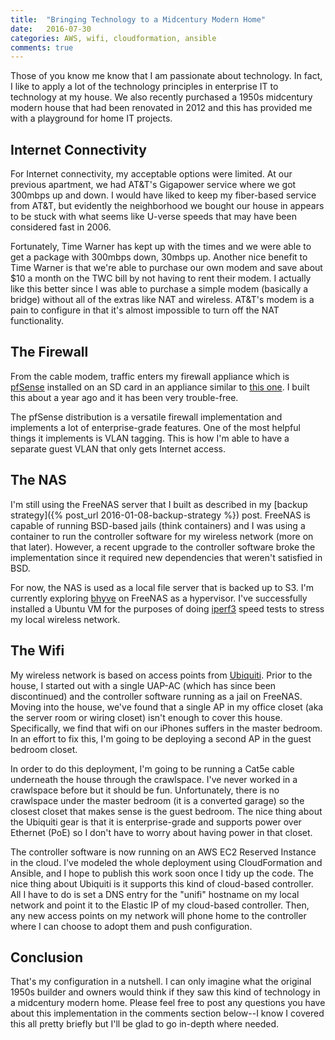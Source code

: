 ```yaml
---
title:  "Bringing Technology to a Midcentury Modern Home"
date:   2016-07-30
categories: AWS, wifi, cloudformation, ansible
comments: true
---
```


Those of you know me know that I am passionate about technology. In fact, I like to apply a lot of the technology principles in enterprise IT to technology at my house. We also recently purchased a 1950s midcentury modern house that had been renovated in 2012 and this has provided me with a playground for home IT projects.

## Internet Connectivity
For Internet connectivity, my acceptable options were limited. At our previous apartment, we had AT&T's Gigapower service where we got 300mbps up and down. I would have liked to keep my fiber-based service from AT&T, but evidently the neighborhood we bought our house in appears to be stuck with what seems like U-verse speeds that may have been considered fast in 2006.

Fortunately, Time Warner has kept up with the times and we were able to get a package with 300mbps down, 30mbps up. Another nice benefit to Time Warner is that we're able to purchase our own modem and save about $10 a month on the TWC bill by not having to rent their modem. I actually like this better since I was able to purchase a simple modem (basically a bridge) without all of the extras like NAT and wireless. AT&T's modem is a pain to configure in that it's almost impossible to turn off the NAT functionality.

## The Firewall
From the cable modem, traffic enters my firewall appliance which is [pfSense](https://pfsense.org/) installed on an SD card in an appliance similar to [this one](http://netgate.com/products/sg-2220.html). I built this about a year ago and it has been very trouble-free.

The pfSense distribution is a versatile firewall implementation and implements a lot of enterprise-grade features. One of the most helpful things it implements is VLAN tagging. This is how I'm able to have a separate guest VLAN that only gets Internet access.

## The NAS
I'm still using the FreeNAS server that I built as described in my [backup strategy]({% post_url 2016-01-08-backup-strategy %}) post. FreeNAS is capable of running BSD-based jails (think containers) and I was using a container to run the controller software for my wireless network (more on that later). However, a recent upgrade to the controller software broke the implementation since it required new dependencies that weren't satisfied in BSD.

For now, the NAS is used as a local file server that is backed up to S3. I'm currently exploring [bhyve](http://bhyve.org/) on FreeNAS as a hypervisor. I've successfully installed a Ubuntu VM for the purposes of doing [iperf3](https://iperf.fr/) speed tests to stress my local wireless network.

## The Wifi
My wireless network is based on access points from [Ubiquiti](https://www.ubnt.com/). Prior to the house, I started out with a single UAP-AC (which has since been discontinued) and the controller software running as a jail on FreeNAS. Moving into the house, we've found that a single AP in my office closet (aka the server room or wiring closet) isn't enough to cover this house. Specifically, we find that wifi on our iPhones suffers in the master bedroom. In an effort to fix this, I'm going to be deploying a second AP in the guest bedroom closet.

In order to do this deployment, I'm going to be running a Cat5e cable underneath the house through the crawlspace. I've never worked in a crawlspace before but it should be fun. Unfortunately, there is no crawlspace under the master bedroom (it is a converted garage) so the closest closet that makes sense is the guest bedroom. The nice thing about the Ubiquiti gear is that it is enterprise-grade and supports power over Ethernet (PoE) so I don't have to worry about having power in that closet.

The controller software is now running on an AWS EC2 Reserved Instance in the cloud. I've modeled the whole deployment using CloudFormation and Ansible, and I hope to publish this work soon once I tidy up the code. The nice thing about Ubiquiti is it supports this kind of cloud-based controller. All I have to do is set a DNS entry for the "unifi" hostname on my local network and point it to the Elastic IP of my cloud-based controller. Then, any new access points on my network will phone home to the controller where I can choose to adopt them and push configuration.

## Conclusion
That's my configuration in a nutshell. I can only imagine what the original 1950s builder and owners would think if they saw this kind of technology in a midcentury modern home. Please feel free to post any questions you have about this implementation in the comments section below--I know I covered this all pretty briefly but I'll be glad to go in-depth where needed.
